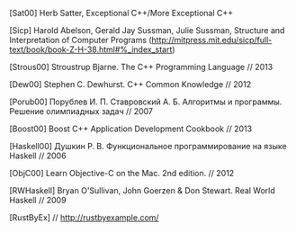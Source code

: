 [Sat00]  Herb Satter, Exceptional C++/More Exceptional C++

[Sicp] Harold Abelson, Gerald Jay Sussman, Julie Sussman, Structure and Interpretation of Computer Programs (http://mitpress.mit.edu/sicp/full-text/book/book-Z-H-38.html#%_index_start)

[Strous00] Stroustrup Bjarne. The C++ Programming Language // 2013

[Dew00] Stephen C. Dewhurst. C++ Common Knowledge // 2012

[Porub00] Порублев И. П. Ставровский А. Б. Алгоритмы и программы. Решение олимпиадных задач // 2007

[Boost00] Boost C++ Application Development Cookbook // 2013

[Haskell00] Душкин Р. В. Функциональное программирование на языке Haskell // 2006

[ObjC00] Learn Objective-C on the Mac. 2nd edition. // 2012

[RWHaskell] Bryan O'Sullivan, John Goerzen & Don Stewart. Real World Haskell // 2009

[RustByEx] // http://rustbyexample.com/